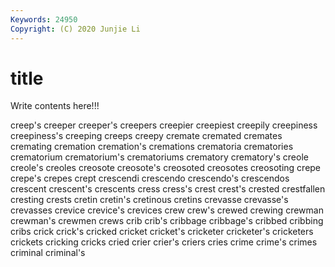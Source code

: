 ```yaml
---
Keywords: 24950
Copyright: (C) 2020 Junjie Li
---
```


# title

Write contents here!!!
 
creep's 
creeper 
creeper's 
creepers 
creepier
creepiest 
creepily 
creepiness 
creepiness's 
creeping 
creeps 
creepy 
cremate 
cremated 
cremates
cremating 
cremation 
cremation's 
cremations 
crematoria 
crematories 
crematorium 
crematorium's 
crematoriums 
crematory
crematory's 
creole 
creole's 
creoles 
creosote 
creosote's 
creosoted 
creosotes 
creosoting 
crepe
crepe's 
crepes 
crept 
crescendi 
crescendo 
crescendo's 
crescendos 
crescent 
crescent's 
crescents
cress 
cress's 
crest 
crest's 
crested 
crestfallen 
cresting 
crests 
cretin 
cretin's
cretinous 
cretins 
crevasse 
crevasse's 
crevasses 
crevice 
crevice's 
crevices 
crew 
crew's
crewed 
crewing 
crewman 
crewman's 
crewmen 
crews 
crib 
crib's 
cribbage 
cribbage's
cribbed 
cribbing 
cribs 
crick 
crick's 
cricked 
cricket 
cricket's 
cricketer 
cricketer's
cricketers 
crickets 
cricking 
cricks 
cried 
crier 
crier's 
criers 
cries 
crime
crime's 
crimes 
criminal 
criminal's 
